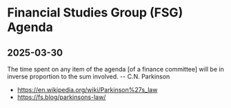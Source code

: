 # Financial Studies Group (FSG) Agenda

## 2025-03-30

The time spent on any item of the agenda [of a finance committee] will be in inverse proportion to the sum involved. -- C.N. Parkinson

* https://en.wikipedia.org/wiki/Parkinson%27s_law
* https://fs.blog/parkinsons-law/
